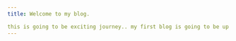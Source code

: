 ```yaml
---
title: Welcome to my blog.

this is going to be exciting journey.. my first blog is going to be up and running soon
---
```


